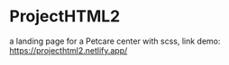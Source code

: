 # ProjectHTML2
 a landing page for a Petcare center with scss,
 link demo: https://projecthtml2.netlify.app/
